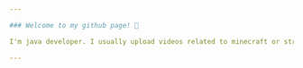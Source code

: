 ```yaml
---

### Welcome to my github page! 👋

I'm java developer. I usually upload videos related to minecraft or streaming.

---
```

